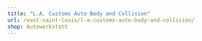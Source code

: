 ```yaml
---
title: "L.A. Customs Auto Body and Collision"
url: /east-saint-louis/l-a-customs-auto-body-and-collision/
shop: Autowerkstatt
---
```

